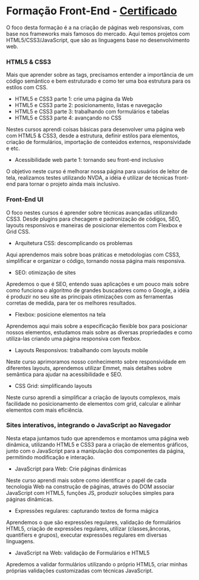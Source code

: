 # Formação Front-End - [Certificado](https://cursos.alura.com.br/degree/certificate/0a4f8490-44b9-4df6-9475-ed3867bb5a34)
O foco desta formação é a na criação de páginas web responsivas, com base nos frameworks mais famosos do mercado. Aqui temos projetos com HTML5/CSS3/JavaScript, que são as linguagens base no desenvolvimento web.

### HTML5 & CSS3
Mais que aprender sobre as tags, precisamos entender a importância de um código semântico e bem estruturado e como ter uma boa estrutura para os estilos com CSS.

* HTML5 e CSS3 parte 1: crie uma página da Web
* HTML5 e CSS3 parte 2: posicionamento, listas e navegação
* HTML5 e CSS3 parte 3: trabalhando com formulários e tabelas
* HTML5 e CSS3 parte 4: avançando no CSS

Nestes cursos aprendi coisas básicas para desenvolver uma página web com HTML5 & CSS3, desde a estrutura, definir estilos para elementos, criação de formulários, importação de conteúdos externos, responsividade e etc.

* Acessibilidade web parte 1: tornando seu front-end inclusivo

O objetivo neste curso é melhorar nossa página para usuários de leitor de tela, realizamos testes utilizando NVDA, a idéia é utilizar de técnicas front-end para tornar o projeto ainda mais inclusivo.

### Front-End UI
O foco nestes cursos é aprender sobre técnicas avançadas utilizando CSS3. Desde plugins para checagem e padronização de códigos, SEO, layouts responsivos e maneiras de posicionar elementos com Flexbox e Grid CSS.

* Arquitetura CSS: descomplicando os problemas

Aqui aprendemos mais sobre boas práticas e metodologias com CSS3, simplificar e organizar o código, tornando nossa página mais responsiva.

* SEO: otimização de sites

Apredemos o que é SEO, entendo suas aplicações e um pouco mais sobre como funciona o algoritmo de grandes buscadores como o Google, a idéia é produzir no seu site as principais otimizações com as ferramentas corretas de medida, para ter os melhores resultados.

* Flexbox: posicione elementos na tela

Aprendemos aqui mais sobre a especificação flexible box para posicionar nossos elementos, estudamos mais sobre as diversas propriedades e como utiliza-las criando uma página responsiva com flexbox.

* Layouts Responsivos: trabalhando com layouts mobile

Neste curso aprimoramos nosso conhecimento sobre responsividade em diferentes layouts, aprendemos utilizar Emmet, mais detalhes sobre semântica para ajudar na acessibilidade e SEO.

* CSS Grid: simplificando layouts

Neste curso aprendi a simplificar a criação de layouts complexos, mais facilidade no posicionamento de elementos com grid, calcular e alinhar elementos com mais eficiência.

### Sites interativos, integrando o JavaScript ao Navegador
Nesta etapa juntamos tudo que aprendemos e montamos uma página web dinâmica, utilizando HTML5 e CSS3 para a criação de elementos gráficos, junto com o JavaScript para a manipulação dos componentes da página, permitindo modificação e interação.

* JavaScript para Web: Crie páginas dinâmicas

Neste curso aprendi mais sobre como identificar o papél de cada tecnologia Web na construção de páginas, através do DOM associar JavaScript com HTML5, funções JS, produzir soluções simples para páginas dinâmicas.

* Expressões regulares: capturando textos de forma mágica

Aprendemos o que são expressões regulares, validação de formulários HTML5, criação de expressões regulares, utilizar (classes,âncoras, quantifiers e grupos), executar expressões regulares em diversas linguagens.

 * JavaScript na Web: validação de Formulários e HTML5

Apredemos a validar formulários utilizando o próprio HTML5, criar minhas próprias validações customizadas com técnicas JavaScript.

